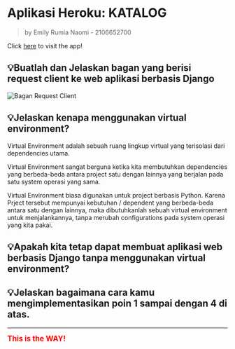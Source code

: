 # Aplikasi Heroku: KATALOG

> by Emily Rumia Naomi - 2106652700

Click [here](https://tugas2katalog.herokuapp.com/katalog/) to visit the app!


## 💡Buatlah dan Jelaskan bagan yang berisi request client ke web aplikasi berbasis Django
![Bagan Request Client](https://user-images.githubusercontent.com/112367959/190240296-0ed97f21-bf82-4d43-87d9-b7c0ffe926a3.png)


## 💡Jelaskan kenapa menggunakan virtual environment?
Virtual Environment adalah sebuah ruang lingkup virtual yang terisolasi dari dependencies utama.

Virtual Environment sangat berguna ketika kita membutuhkan dependencies yang berbeda-beda antara project satu dengan lainnya yang berjalan pada satu system operasi yang sama.

Virtual Environment biasa digunakan untuk project berbasis Python. Karena Prject tersebut mempunyai kebutuhan / dependent yang berbeda-beda antara satu dengan lainnya, maka dibutuhkanlah sebuah virtual environment untuk menjalankannya, tanpa merubah configurations pada system operasi yang kita pakai.

## 💡Apakah kita tetap dapat membuat aplikasi web berbasis Django tanpa menggunakan virtual environment?


## 💡Jelaskan bagaimana cara kamu mengimplementasikan poin 1 sampai dengan 4 di atas.


<hr>
<span style="color:red; font-weight:bold; font-size:larger;">This is the WAY!</span>
